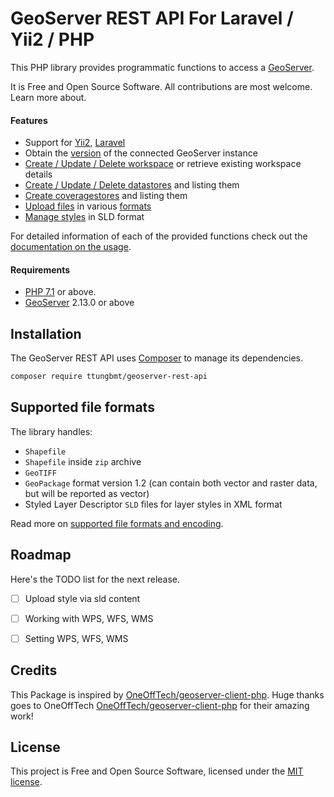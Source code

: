 # GeoServer REST API For Laravel / Yii2 / PHP

This PHP library provides programmatic functions to access a [GeoServer](http://geoserver.org/).

It is Free and Open Source Software. All contributions are most welcome. Learn more about.

#### Features

* Support for [Yii2](./docs/usage.md#yii2), [Laravel](./docs/usage.md#laravel) 
* Obtain the [version](./docs/usage.md#get-the-geoserver-version) of the connected GeoServer instance
* [Create / Update / Delete workspace](./docs/usage.md#workspace) or retrieve existing workspace details
* [Create / Update / Delete datastores](./docs/usage.md#data-stores) and listing them
* [Create coveragestores](./docs/usage.md#coverage-stores) and listing them
* [Upload files](./docs/usage.md#uploading-geographic-files) in various [formats](#supported-file-formats)
* [Manage styles](./docs/usage.md#styles) in SLD format

For detailed information of each of the provided functions check out the [documentation on the usage](./docs/usage.md).

#### Requirements

* [PHP 7.1](http://www.php.net/) or above.
* [GeoServer](http://geoserver.org/) 2.13.0 or above

## Installation

The GeoServer REST API uses [Composer](http://getcomposer.org/) to manage its dependencies.

```bash
composer require ttungbmt/geoserver-rest-api
```

## Supported file formats

The library handles:

* `Shapefile`
* `Shapefile` inside `zip` archive
* `GeoTIFF`
* `GeoPackage` format version 1.2 (can contain both vector and raster data, but will be reported as vector)
* Styled Layer Descriptor `SLD` files for layer styles in XML format

Read more on [supported file formats and encoding](./docs/supported-files.md).

## <a name="roadmap"></a>Roadmap

Here's the TODO list for the next release.
* [ ] Upload style via sld content
* [ ] Working with WPS, WFS, WMS
* [ ] Setting WPS, WFS, WMS


## Credits

This Package is inspired by [OneOffTech/geoserver-client-php](https://github.com/OneOffTech/geoserver-client-php). Huge thanks goes to OneOffTech [OneOffTech/geoserver-client-php](https://github.com/OneOffTech/geoserver-client-php) for their amazing work!

## License

This project is Free and Open Source Software, licensed under the [MIT license](./LICENSE.txt).

